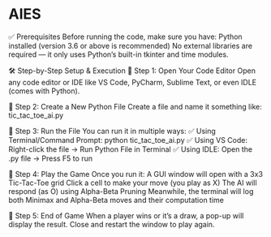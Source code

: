 # AIES

✅ Prerequisites
Before running the code, make sure you have:
Python installed (version 3.6 or above is recommended)
No external libraries are required — it only uses Python’s built-in tkinter and time modules.

🛠️ Step-by-Step Setup & Execution
🔹 Step 1: Open Your Code Editor
Open any code editor or IDE like VS Code, PyCharm, Sublime Text, or even IDLE (comes with Python).

🔹 Step 2: Create a New Python File
Create a file and name it something like:
tic_tac_toe_ai.py

🔹 Step 3: Run the File
You can run it in multiple ways:
✅ Using Terminal/Command Prompt:
python tic_tac_toe_ai.py
✅ Using VS Code:
Right-click the file → Run Python File in Terminal
✅ Using IDLE:
Open the .py file → Press F5 to run

🔹 Step 4: Play the Game
Once you run it:
A GUI window will open with a 3x3 Tic-Tac-Toe grid
Click a cell to make your move (you play as X)
The AI will respond (as O) using Alpha-Beta Pruning
Meanwhile, the terminal will log both Minimax and Alpha-Beta moves and their computation time

🔹 Step 5: End of Game
When a player wins or it’s a draw, a pop-up will display the result.
Close and restart the window to play again.
